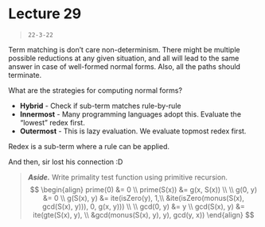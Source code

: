 # Lecture 29

> `22-3-22`

Term matching is don’t care non-determinism. There might be multiple possible reductions at any given situation, and all will lead to the same answer in case of well-formed normal forms. Also, all the paths should terminate.

What are the strategies for computing normal forms? 

- **Hybrid** - Check if sub-term matches rule-by-rule
- **Innermost** - Many programming languages adopt this. Evaluate the “lowest” redex first.
- **Outermost** - This is lazy evaluation. We evaluate topmost redex first.

Redex is a sub-term where a rule can be applied.

And then, sir lost his connection :D

> ***Aside.*** Write primality test function using primitive recursion.
> $$
> \begin{align}
> prime(0) &= 0 \\
> prime(S(x)) &= g(x, S(x)) \\ \\
> g(0, y) &= 0 \\
> g(S(x), y) &= ite(isZero(y), 1,\\
> 								&ite(isZero(monus(S(x), gcd(S(x), y))), 0, g(x, y))) \\ \\
> gcd(0, y) &= y \\
> gcd(S(x), y) &= ite(gte(S(x), y), \\ &gcd(monus(S(x), y), y), gcd(y, x))
> \end{align}
> $$

